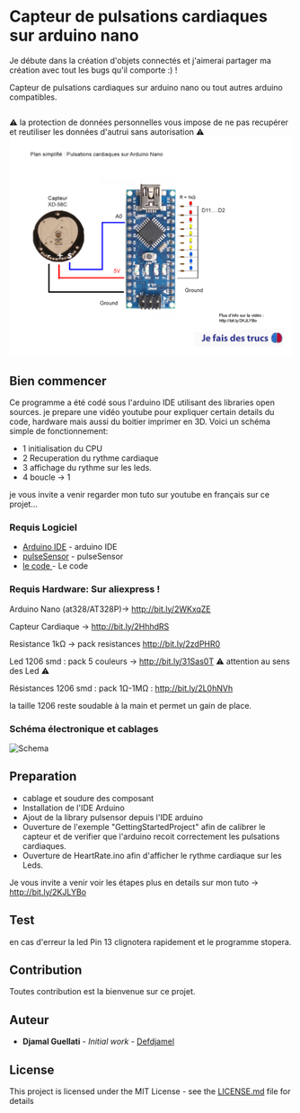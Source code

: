 # Capteur de pulsations cardiaques sur arduino nano
Je débute dans la création d'objets connectés et j'aimerai partager ma création avec tout les bugs qu'il comporte :) !

Capteur de pulsations cardiaques sur arduino nano ou tout autres arduino compatibles.
 ```
```

⚠️ la protection de données personnelles vous impose de ne pas recupérer et reutiliser les données d'autrui sans autorisation ⚠️
![Schema Simplifié ](schemaSimple.png?raw=true "schema simplifié")

## Bien commencer

Ce programme a été codé sous l'arduino IDE utilisant des libraries open sources.
je prepare une vidéo youtube pour expliquer certain details du code, hardware mais aussi du boitier imprimer en 3D.
Voici un schéma simple de fonctionnement:


* 1 initialisation du CPU
* 2 Recuperation du rythme cardiaque
* 3 affichage du rythme sur les leds.
* 4 boucle -> 1


je vous invite a venir regarder mon tuto sur youtube en français sur ce projet...

### Requis Logiciel
* [Arduino IDE](https://www.arduino.cc) - arduino IDE
* [pulseSensor](https://pulsesensor.com) - pulseSensor
* [le code ](HeartRate.ino?raw=true "Le code") - Le code

### Requis Hardware: Sur aliexpress !
Arduino Nano (at328/AT328P)->  http://bit.ly/2WKxqZE

Capteur Cardiaque -> http://bit.ly/2HhhdRS

Resistance 1kΩ -> pack resistances http://bit.ly/2zdPHR0

Led 1206 smd : pack 5 couleurs -> http://bit.ly/31Sas0T ⚠️ attention au sens des Led ⚠️ 

Résistances 1206 smd : pack 1Ω-1MΩ :  http://bit.ly/2L0hNVh

la taille 1206 reste soudable à la main et permet un gain de place.

### Schéma électronique et cablages


![Schema ](Schematic_HeartRate.png?raw=true "schema normalisé")


## Preparation
* cablage et soudure des composant 
* Installation de l'IDE Arduino
* Ajout de la library pulsensor depuis l'IDE arduino
* Ouverture de l'exemple "GettingStartedProject"  afin de calibrer le capteur et de verifier que l'arduino recoit correctement les pulsations cardiaques.
* Ouverture de HeartRate.ino afin d'afficher le rythme cardiaque sur les Leds.

Je vous invite a venir voir les étapes plus en details sur mon tuto -> http://bit.ly/2KJLYBo

## Test

en cas d'erreur la led Pin 13 clignotera rapidement et le programme stopera.


## Contribution

Toutes contribution est la bienvenue sur ce projet.


## Auteur

* **Djamal Guellati** - *Initial work* - [Defdjamel](https://github.com/Defdjamel)


## License

This project is licensed under the MIT License - see the [LICENSE.md](LICENSE.md) file for details

